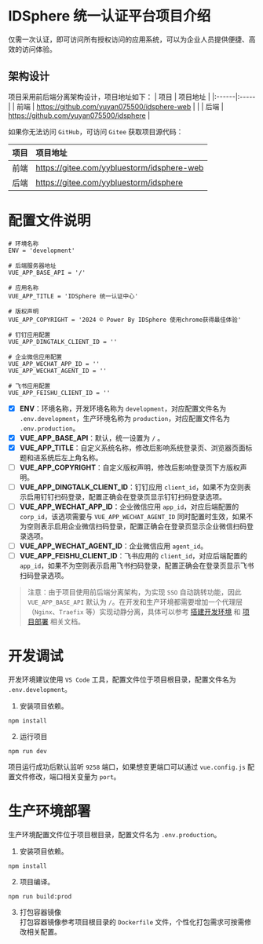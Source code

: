# IDSphere 统一认证平台项目介绍
仅需一次认证，即可访问所有授权访问的应用系统，可以为企业人员提供便捷、高效的访问体验。
## 架构设计
项目采用前后端分离架构设计，项目地址如下：
| 项目   | 项目地址 |
|:------|:-----|
| 前端   | https://github.com/yuyan075500/idsphere-web    |                                                                                                              |
| 后端   | https://github.com/yuyan075500/idsphere    |

如果你无法访问 `GitHub`，可访问 `Gitee` 获取项目源代码：

| 项目   | 项目地址 |
|:------|:-----|
| 前端   | https://gitee.com/yybluestorm/idsphere-web    |                                                                                                              |
| 后端   | https://gitee.com/yybluestorm/idsphere    |
# 配置文件说明
```shell
# 环境名称
ENV = 'development'

# 后端服务器地址
VUE_APP_BASE_API = '/'

# 应用名称
VUE_APP_TITLE = 'IDSphere 统一认证中心'

# 版权声明
VUE_APP_COPYRIGHT = '2024 © Power By IDSphere 使用chrome获得最佳体验'

# 钉钉应用配置
VUE_APP_DINGTALK_CLIENT_ID = ''

# 企业微信应用配置
VUE_APP_WECHAT_APP_ID = ''
VUE_APP_WECHAT_AGENT_ID = ''

# 飞书应用配置
VUE_APP_FEISHU_CLIENT_ID = ''
```
* [x] **ENV**：环境名称，开发环境名称为 `development`，对应配置文件名为 `.env.development`，生产环境名称为 `production`，对应配置文件名为 `.env.production`。
* [x] **VUE_APP_BASE_API**：默认，统一设置为 `/` 。
* [x] **VUE_APP_TITLE**：自定义系统名称，修改后影响系统登录页、浏览器页面标题和进系统后左上角名称。
* [ ] **VUE_APP_COPYRIGHT**：自定义版权声明，修改后影响登录页下方版权声明。
* [ ] **VUE_APP_DINGTALK_CLIENT_ID**：钉钉应用 `client_id`，如果不为空则表示启用钉钉扫码登录，配置正确会在登录页显示钉钉扫码登录选项。
* [ ] **VUE_APP_WECHAT_APP_ID**：企业微信应用 `app_id`，对应后端配置的 `corp_id`，该选项需要与 `VUE_APP_WECHAT_AGENT_ID` 同时配置时生效，如果不为空则表示启用企业微信扫码登录，配置正确会在登录页显示企业微信扫码登录选项。
* [ ] **VUE_APP_WECHAT_AGENT_ID**：企业微信应用 `agent_id`。
* [ ] **VUE_APP_FEISHU_CLIENT_ID**：飞书应用的 `client_id`，对应后端配置的 `app_id`，如果不为空则表示启用飞书扫码登录，配置正确会在登录页显示飞书扫码登录选项。
>   
> 注意：由于项目使用前后端分离架构，为实现 `SSO` 自动跳转功能，因此 `VUE_APP_BASE_API` 默认为 `/`。在开发和生产环境都需要增加一个代理层（`Nginx`、`Traefix` 等）实现动静分离，具体可以参考 [搭建开发环境](https://github.com/yuyan075500/idsphere/blob/main/deploy/dev.md) 和 [项目部署](https://github.com/yuyan075500/idsphere?tab=readme-ov-file#%E9%A1%B9%E7%9B%AE%E9%83%A8%E7%BD%B2) 相关文档。
>   
# 开发调试
开发环境建议使用 `VS Code` 工具，配置文件位于项目根目录，配置文件名为 `.env.development`。
1. 安装项目依赖。
```shell
npm install
```
2. 运行项目
```shell
npm run dev
```
项目运行成功后默认监听 `9258` 端口，如果想变更端口可以通过 `vue.config.js` 配置文件修改，端口相关变量为 `port`。
# 生产环境部署
生产环境配置文件位于项目根目录，配置文件名为 `.env.production`。
1. 安装项目依赖。
```shell
npm install
```
2. 项目编译。  
```shell
npm run build:prod
```
3. 打包容器镜像  
打包容器镜像参考项目根目录的 `Dockerfile` 文件，个性化打包需求可按需修改相关配置。

